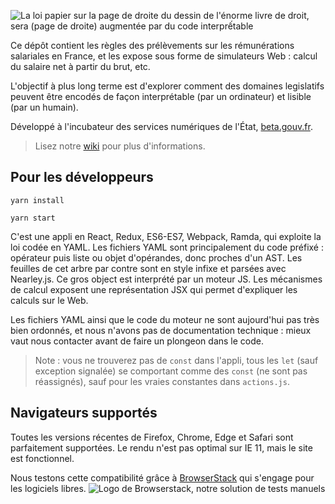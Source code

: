 
![La loi papier sur la page de droite du dessin de l'énorme livre de droit, sera (page de droite) augmentée par du code interprếtable](https://github.com/laem/syso/blob/master/source/images/logo.png)


Ce dépôt contient les règles des prélèvements sur les rémunérations salariales en France, et les expose sous forme de simulateurs Web : calcul du salaire net à partir du brut, etc.

L'objectif à plus long terme est d'explorer comment des domaines legislatifs peuvent être encodés de façon interprétable (par un ordinateur) et lisible (par un humain).

Développé à l'incubateur des services numériques de l'État, [beta.gouv.fr](http://beta.gouv.fr/).

> Lisez notre [wiki](https://github.com/sgmap/syso/wiki/Home/) pour plus d'informations.


Pour les développeurs
--------------------------

```
yarn install

yarn start
```

C'est une appli en React, Redux, ES6-ES7, Webpack, Ramda, qui exploite la loi codée en YAML.
Les fichiers YAML sont principalement du code préfixé : opérateur puis liste ou objet d'opérandes, donc proches d'un AST. Les feuilles de cet arbre par contre sont en style infixe et parsées avec Nearley.js.
Ce gros object est interprété par un moteur JS. Les mécanismes de calcul exposent une représentation JSX qui permet d'expliquer les calculs sur le Web.

Les fichiers YAML ainsi que le code du moteur ne sont aujourd'hui pas très bien ordonnés, et nous n'avons pas de documentation technique : mieux vaut nous contacter avant de faire un plongeon dans le code.

> Note : vous ne trouverez pas de `const` dans l'appli, tous les `let` (sauf exception signalée) se comportant comme des `const` (ne sont pas réassignés), sauf pour les vraies constantes dans `actions.js`.


Navigateurs supportés
--------------------------

Toutes les versions récentes de Firefox, Chrome, Edge et Safari sont parfaitement supportées. Le rendu n'est pas optimal sur IE 11, mais le site est fonctionnel.

Nous testons cette compatibilité grâce à [BrowserStack](http://browserstack.com/) qui s'engage pour les logiciels libres.
![Logo de Browserstack, notre solution de tests manuels](https://i.imgur.com/dQwLjXA.png)
